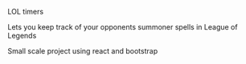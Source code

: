 LOL timers

Lets you keep track of your opponents summoner spells in League of Legends

Small scale project using react and bootstrap
